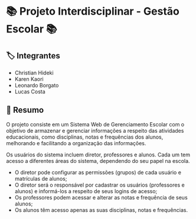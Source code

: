 # :books: Projeto Interdisciplinar - Gestão Escolar :books:

## :label: Integrantes
- Christian Hideki
- Karen Kaori
- Leonardo Borgato
- Lucas Costa

## :pushpin: Resumo
O projeto consiste em um Sistema Web de Gerenciamento Escolar com o objetivo de armazenar e gerenciar informações a respeito das atividades educacionais, como disciplinas, notas e frequências dos alunos, melhorando e facilitando a organização das informações.

Os usuários do sistema incluem diretor, professores e alunos. Cada um tem acesso a diferentes áreas do sistema, dependendo do seu papel na escola. 

- O diretor pode configurar as permissões (grupos) de cada usuário e matrículas de alunos;
- O diretor será o responsável por cadastrar os usuários (professores e alunos) e informá-los a respeito de seus logins de acesso;
- Os professores podem acessar e alterar as notas e frequência de seus alunos;
- Os alunos têm acesso apenas as suas disciplinas, notas e frequências.
